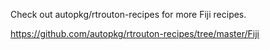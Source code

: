 Check out autopkg/rtrouton-recipes for more Fiji recipes.

https://github.com/autopkg/rtrouton-recipes/tree/master/Fiji
